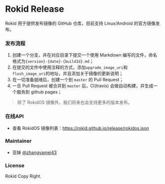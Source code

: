 Rokid Release
====================================

Rokid 用于提供发布镜像的 GitHub 仓库，目前支持 Linux/Android 的官方镜像发布。

### 发布流程

1. 创建一个分支，并在对应目录下提交一个使用 Markdown 编写的文件，命名格式为`{version}-{date}-{buildId}.md`；
2. 在提交的文件中使用注释的方式，添加`upgrade_image_uri`和`flush_image_uri`的地址，并且添加关于镜像的更新说明；
3. 在一切准备就绪后，创建一个到 `master` 的 Pull Request；
4. 一旦 Pull Request 被合并到 `master` 后，CI(travis) 会做自动构建，并生成一个服务到 github pages；

> 除了 RokidOS 镜像外，我们将来也会支持更多的版本发布。

### 在线API

- 查看 RokidOS 镜像列表：https://rokid.github.io/release/rokidos.json

### Maintainer

- 亚妹 [@zhangyamei43](https://github.com/zhangyamei43)

### License

Rokid Copy Right.


